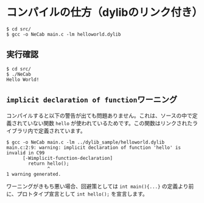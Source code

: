 # コンパイルの仕方（dylibのリンク付き）

```
$ cd src/
$ gcc -o NeCab main.c -lm helloworld.dylib
```

## 実行確認

```
$ cd src/
$ ./NeCab
Hello World!
```

## `implicit declaration of function`ワーニング

コンパイルすると以下の警告が出ても問題ありません。これは、ソースの中で定義されていない関数 `hello` が使われているためです。この関数はリンクされたライブラリ内で定義されています。

```
$ gcc -o NeCab main.c -lm ../dylib_sample/helloworld.dylib
main.c:2:9: warning: implicit declaration of function 'hello' is invalid in C99
      [-Wimplicit-function-declaration]
        return hello();
               ^
1 warning generated.
```

ワーニングがきもち悪い場合、回避策としては `int main(){...}` の定義より前に、プロトタイプ宣言として `int hello();` を宣言します。
